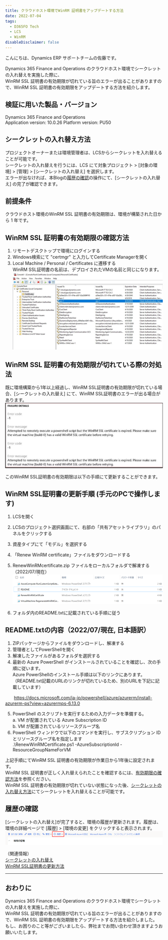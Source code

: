 ```yaml
---
title: クラウドホスト環境でWinRM 証明書をアップデートする方法
date: 2022-07-04
tags:
  - D365FO Tech
  - LCS
  - WinRM
disableDisclaimer: false
---
```


こんにちは、Dynamics ERP サポートチームの佐藤です。

Dynamics 365 Finance and Operations のクラウドホスト環境でシークレットの入れ替えを実施した際に、  
WinRM SSL 証明書の有効期限が切れている旨のエラーが出ることがありますので、WinRM SSL 証明書の有効期限をアップデートする方法を紹介します。  

<!-- more -->
## 検証に用いた製品・バージョン
Dynamics 365 Finance and Operations      
Application version: 10.0.26
Platform version: PU50

## シークレットの入れ替え方法
プロジェクトオーナーまたは環境管理者は、LCSからシークレットを入れ替えることが可能です。  
シークレットの入れ替えを行うには、LCS にて対象プロジェクト > [対象の環境] > [管理] > [シークレットの入れ替え] を選択します。  
エラーが出なければ、本Blogの[履歴の確認](#履歴の確認)の操作にて、[シークレットの入れ替え] の完了が確認できます。  


## 前提条件
クラウドホスト環境のWinRM SSL 証明書の有効期限は、環境が構築された日から 1 年です。  


## WinRM SSL 証明書の有効期限の確認方法
1. リモートデスクトップで環境にログインする
2. Windows検索にて "certmgr" と入力してCertificate Managerを開く
3. Local Machine / Personal / Certificates に遷移する  
WinRM SSL証明書の名前は、デプロイされたVMの名前と同じになります。  
![](./how-to-update-WinRM/how-to-update-WinRM1.jpg)


## WinRM SSL 証明書の有効期限が切れている際の対処法
既に環境構築から1年以上経過し、WinRM SSL証明書の有効期限が切れている場合、[シークレットの入れ替え] にて、WinRM SSL証明書のエラーが出る場合があります。  
![](./how-to-update-WinRM/how-to-update-WinRM0.jpg)

このWinRM SSL証明書の有効期限は以下の手順にて更新することができます。  

## WinRM SSL証明書の更新手順 (手元のPCで操作します)
1. LCSを開く
2. LCSのプロジェクト選択画面にて、右部の「共有アセットライブラリ」のパネルをクリックする
4. 資産タイプにて「モデル」を選択する
5. 「Renew WinRM certificate」ファイルをダウンロードする
6. RenewWinRMcertificate.zip ファイルをローカルフォルダで解凍する（2022/07/現在）
   ![](./how-to-update-WinRM/how-to-update-WinRM2.png)

7. フォルダ内のREADME.txtに記載されている手順に従う

## README.txtの内容（2022/07/現在, 日本語訳）  
1. ZIPパッケージからファイルをダウンロードし、解凍する  
2. 管理者としてPowerShellを開く  
3. 解凍したファイルがあるフォルダを選択する  
4. 最新の Azure PowerShell がインストールされていることを確認し、次の手順に従います。  
   Azure PowerShellのインストール手順は以下のリンクにあります。    
   （README.txt記載のURLのリンクが切れているため、別のURLを下記に記載しています）  

　　https://docs.microsoft.com/ja-jp/powershell/azure/azurerm/install-azurerm-ps?view=azurermps-6.13.0

5. PowerShell のスクリプトを実行するための入力データを準備する。  
   a. VM が配置されている Azure Subscription ID  
   b. VM が配置されているリソースグループ名  
6. PowerShell ウィンドウで以下のコマンドを実行し、サブスクリプション ID とリソースグループ名を指定します  
   .\RenewWinRMCertificate.ps1 -AzureSubscriptionId <SubscriptionId> -ResourceGroupNameForVM <ResourceGroupName>  

上記手順にてWinRM SSL 証明書の有効期限が作業日から1年後に設定されます。  
WinRM SSL 証明書が正しく入れ替えられたことを確認するには、[有効期限の確認方法](#有効期限の確認方法)を参照ください。  
WinRM SSL 証明書の有効期限が切れていない状態になった後、[シークレットの入れ替え方法](#シークレットの入れ替え方法)にてシークレットを入れ替えることが可能です。

## 履歴の確認
[シークレットの入れ替え]が完了すると、環境の履歴が更新されます。履歴は、環境の詳細ページで [履歴] > [環境の変更] をクリックすると表示されます。  
   ![](./how-to-update-WinRM/how-to-update-WinRM3.png)

（関連情報）  
[シークレットの入れ替え](https://cloudblogs.microsoft.com/dynamics365/it/2018/04/22/rotate-the-expired-or-nearly-expired-ssl-certificate-on-your-subscriptions-one-box-environments)  
[WinRM SSL証明書の更新方法](https://cloudblogs.microsoft.com/dynamics365/it/2018/05/02/how-to-update-the-winrm-ssl-certificate-on-environments-deployed-in-your-subscription/?source=lcs)

---
## おわりに  

Dynamics 365 Finance and Operations のクラウドホスト環境でシークレットの入れ替えを実施した際に、  
WinRM SSL 証明書の有効期限が切れている旨のエラーが出ることがありますので、WinRM SSL 証明書の有効期限をアップデートする方法を紹介しました。  
もし、お困りのこと等がございましたら、弊社までお問い合わせ頂きますようお願いいたします。  
